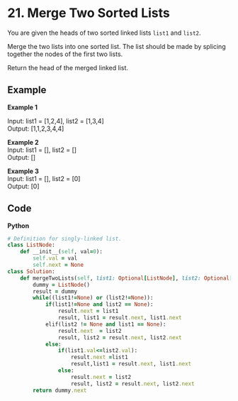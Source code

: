 # 21. Merge Two Sorted Lists
You are given the heads of two sorted linked lists `list1` and `list2`.  

Merge the two lists into one sorted list. The list should be made by splicing together the nodes of the first two lists.  

Return the head of the merged linked list.  

 
## Example
**Example 1**  

Input: list1 = [1,2,4], list2 = [1,3,4]  
Output: [1,1,2,3,4,4]  

**Example 2**  
Input: list1 = [], list2 = []  
Output: []  

**Example 3**  
Input: list1 = [], list2 = [0]  
Output: [0]  

## Code
**Python**
```ruby
# Definition for singly-linked list.
class ListNode:
    def __init__(self, val=0):
        self.val = val
        self.next = None
class Solution:
    def mergeTwoLists(self, list1: Optional[ListNode], list2: Optional[ListNode]) -> Optional[ListNode]:
        dummy = ListNode()
        result = dummy
        while((list1!=None) or (list2!=None)):
            if(list1!=None and list2 == None):
                result.next = list1
                result, list1 = result.next, list1.next
            elif(list2 != None and list1 == None):
                result.next  = list2
                result, list2 = result.next, list2.next
            else:
                if(list1.val<=list2.val):
                    result.next =list1
                    result,list1 = result.next, list1.next
                else:
                    result.next = list2
                    result, list2 = result.next, list2.next
        return dummy.next
```

